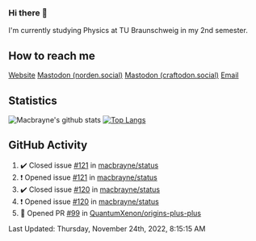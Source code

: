 ### Hi there 👋
I'm currently studying Physics at TU Braunschweig in my 2nd semester.

## How to reach me
[Website](https://florentin-schleuss.de)
<a rel="me" href="https://norden.social/@florentin">Mastodon (norden.social)</a>
<a rel="me" href="https://craftodon.social/@frodolon">Mastodon (craftodon.social)</a>
[Email](mailto:hello@macbrayne.de)

## Statistics
![Macbrayne's github stats](https://github-readme-stats.vercel.app/api?username=macbrayne&count_private=true&show_icons=true&hide_rank=true&custom_title=macbrayne's%20GitHub%20Stats)
[![Top Langs](https://github-readme-stats.vercel.app/api/top-langs/?username=macbrayne&exclude_repo=liftron&layout=compact)](https://github.com/anuraghazra/github-readme-stats)
## GitHub Activity

<!--RECENT_ACTIVITY:start-->
1. ✔️ Closed issue [#121](https://github.com/macbrayne/status/issues/121) in [macbrayne/status](https://github.com/macbrayne/status)
2. ❗️ Opened issue [#121](https://github.com/macbrayne/status/issues/121) in [macbrayne/status](https://github.com/macbrayne/status)
3. ✔️ Closed issue [#120](https://github.com/macbrayne/status/issues/120) in [macbrayne/status](https://github.com/macbrayne/status)
4. ❗️ Opened issue [#120](https://github.com/macbrayne/status/issues/120) in [macbrayne/status](https://github.com/macbrayne/status)
5. 💪 Opened PR [#99](https://github.com/QuantumXenon/origins-plus-plus/pull/99) in [QuantumXenon/origins-plus-plus](https://github.com/QuantumXenon/origins-plus-plus)
<!--RECENT_ACTIVITY:end-->

<!--RECENT_ACTIVITY:last_update-->
Last Updated: Thursday, November 24th, 2022, 8:15:15 AM
<!--RECENT_ACTIVITY:last_update_end-->


<!--
**macbrayne/macbrayne** is a ✨ _special_ ✨ repository because its `README.md` (this file) appears on your GitHub profile.

Here are some ideas to get you started:

- 🔭 I’m currently working on ...
- 🌱 I’m currently learning ...
- 👯 I’m looking to collaborate on ...
- 🤔 I’m looking for help with ...
- 💬 Ask me about ...
- 📫 How to reach me: ...
- 😄 Pronouns: ...
- ⚡ Fun fact: ...
-->
